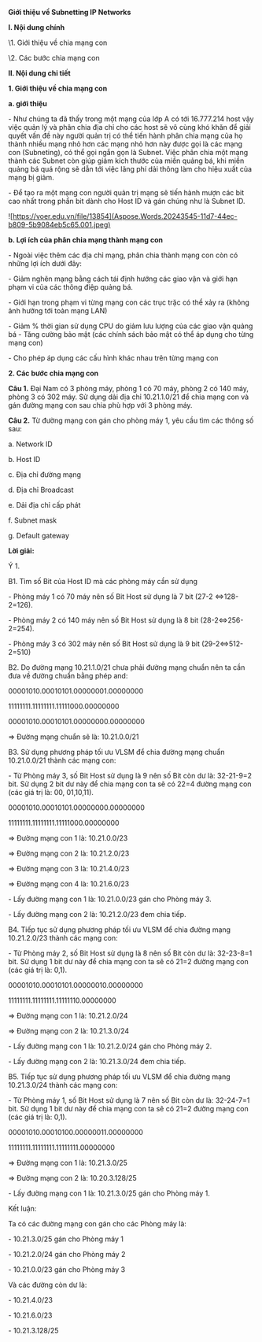 ﻿**Giới thiệu về Subnetting IP Networks**

**I. Nội dung chính**

\1. Giới thiệu về chia mạng con

\2. Các bước chia mạng con

**II. Nội dung chi tiết**

**1. Giới thiệu về chia mạng con**

**a. giới thiệu**

\- Như chúng ta đã thấy trong một mạng của lớp A có tới 16.777.214 host vậy việc quản lý và phân chia địa chỉ cho các host sẽ vô cùng khó khăn để giải quyết vấn đề này người quản trị có thể tiến hành phân chia mạng của họ thành nhiều mạng nhỏ hơn các mạng nhỏ hơn này được gọi là các mạng con (Subneting), có thể gọi ngắn gọn là Subnet. Việc phân chia một mạng thành các Subnet còn giúp giảm kích thước của miền quảng bá, khi miền quảng bá quá rộng sẽ dẫn tới việc lãng phí dải thông làm cho hiệu xuất của mạng bị giảm.

\- Để tạo ra một mạng con người quản trị mạng sẽ tiến hành mượn các bit cao nhất trong phần bit dành cho Host ID và gán chúng như là Subnet ID.

![https://voer.edu.vn/file/13854](Aspose.Words.20243545-11d7-44ec-b809-5b9084eb5c65.001.jpeg)

**b. Lợi ích của phân chia mạng thành mạng con**

\- Ngoài việc thêm các địa chỉ mạng, phân chia thành mạng con còn có những lợi ích dưới đây:

\- Giảm nghẽn mạng bằng cách tái định hướng các giao vận và giới hạn phạm vi của các thông điệp quảng bá.

\- Giới hạn trong phạm vi từng mạng con các trục trặc có thể xảy ra (không ảnh hưởng tới toàn mạng LAN)

\- Giảm % thời gian sử dụng CPU do giảm lưu lượng của các giao vận quảng bá - Tăng cường bảo mật (các chính sách bảo mật có thể áp dụng cho từng mạng con)

\- Cho phép áp dụng các cấu hình khác nhau trên từng mạng con

**2. Các bước chia mạng con**

**Câu 1.** Đại Nam có 3 phòng máy, phòng 1 có 70 máy, phòng 2 có 140 máy, phòng 3 có 302 máy. Sử dụng dải địa chỉ 10.21.1.0/21 để chia mạng con và gán đường mạng con sau chia phù hợp với 3 phòng máy.

**Câu 2.** Từ đường mạng con gán cho phòng máy 1, yêu cầu tìm các thông số sau:

a. Network ID

b. Host ID

c. Địa chỉ đường mạng

d. Địa chỉ Broadcast

e. Dải địa chỉ cấp phát

f. Subnet mask

g. Default gateway

**Lời giải:** 

Ý 1. 

B1.  Tìm số Bit của Host ID mà các phòng máy cần sử dụng

\- Phòng máy 1 có 70 máy nên số Bit Host sử dụng là 7 bit (27-2 <=>128-2=126).

\- Phòng máy 2 có 140 máy nên số Bit Host sử dụng là 8 bit (28-2<=>256-2=254).

\- Phòng máy 3 có 302 máy nên số Bit Host sử dụng  là 9 bit (29-2<=>512-2=510)

B2. Do đường mạng 10.21.1.0/21 chưa phải đường mạng chuẩn nên ta cần đưa về đường chuẩn bằng phép and:

00001010.00010101.00000001.00000000

11111111.11111111.11111000.00000000

00001010.00010101.00000000.00000000

=> Đường mạng chuẩn sẽ là: 10.21.0.0/21

B3. Sử dụng phương pháp tối ưu VLSM để chia đường mạng chuẩn 10.21.0.0/21 thành các mạng con:

\- Từ Phòng máy 3, số Bit Host sử dụng là 9 nên số Bit còn dư là: 32-21-9=2 bit. Sử dụng 2 bit dư này để chia mạng con ta sẽ có 22=4 đường mạng con (các giá trị là: 00, 01,10,11).

00001010.00010101.00000000.00000000

11111111.11111111.11111000.00000000

=> Đường mạng con 1 là: 10.21.0.0/23

=> Đường mạng con 2 là: 10.21.2.0/23

=> Đường mạng con 3 là: 10.21.4.0/23

=> Đường mạng con 4 là: 10.21.6.0/23

\- Lấy đường mạng con 1 là: 10.21.0.0/23 gán cho Phòng máy 3.

\- Lấy đường mạng con 2 là: 10.21.2.0/23 đem chia tiếp.

B4. Tiếp tục sử dụng phương pháp tối ưu VLSM để chia đường mạng 10.21.2.0/23 thành các mạng con:

\- Từ Phòng máy 2, số Bit Host sử dụng là 8 nên số Bit còn dư là: 32-23-8=1 bit. Sử dụng 1 bit dư này để chia mạng con ta sẽ có 21=2 đường mạng con (các giá trị là: 0,1).

00001010.00010101.00000010.00000000

11111111.11111111.11111110.00000000

=> Đường mạng con 1 là: 10.21.2.0/24

=> Đường mạng con 2 là: 10.21.3.0/24

\- Lấy đường mạng con 1 là: 10.21.2.0/24 gán cho Phòng máy 2.

\- Lấy đường mạng con 2 là: 10.21.3.0/24 đem chia tiếp.

B5. Tiếp tục sử dụng phương pháp tối ưu VLSM để chia đường mạng 10.21.3.0/24 thành các mạng con:

\- Từ Phòng máy 1, số Bit Host sử dụng là 7 nên số Bit còn dư là: 32-24-7=1 bit. Sử dụng 1 bit dư này để chia mạng con ta sẽ có 21=2 đường mạng con (các giá trị là: 0,1).

00001010.00010100.00000011.00000000

11111111.11111111.11111111.00000000

=> Đường mạng con 1 là: 10.21.3.0/25

=> Đường mạng con 2 là: 10.20.3.128/25

\- Lấy đường mạng con 1 là: 10.21.3.0/25 gán cho Phòng máy 1.

Kết luận: 

Ta có các đường mạng con gán cho các Phòng máy là: 

\- 10.21.3.0/25 gán cho Phòng máy 1

\- 10.21.2.0/24 gán cho Phòng máy 2

\- 10.21.0.0/23 gán cho Phòng máy 3

Và các đường còn dư là: 

\- 10.21.4.0/23

\- 10.21.6.0/23

\- 10.21.3.128/25


